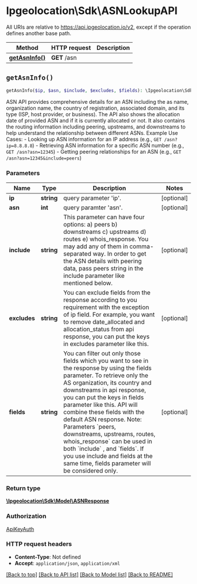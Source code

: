 # Ipgeolocation\Sdk\ASNLookupAPI

All URIs are relative to https://api.ipgeolocation.io/v2, except if the operation defines another base path.

| Method | HTTP request | Description |
| ------------- | ------------- | ------------- |
| [**getAsnInfo()**](ASNLookupAPI.md#getAsnInfo) | **GET** /asn |  |


## `getAsnInfo()`

```php
getAsnInfo($ip, $asn, $include, $excludes, $fields): \Ipgeolocation\Sdk\\Model\ASNResponse
```



ASN API provides comprehensive details for an ASN including the as name,  organization name, the country of registration, associated domain, and its  type (ISP, host provider, or business). The API also shows the allocation  date of provided ASN and if it is currently allocated or not. It also contains  the routing information including peering, upstreams, and downstreams to help  understand the relationship between different ASNs.  Example Use Cases:  - Looking up ASN information for an IP address (e.g., `GET /asn?ip=8.8.8.8`)  - Retrieving ASN information for a specific ASN number (e.g., `GET /asn?asn=12345`)  - Getting peering relationships for an ASN (e.g., `GET /asn?asn=12345&include=peers`)

### Parameters

| Name | Type | Description  | Notes |
| ------------- | ------------- | ------------- | ------------- |
| **ip** | **string**| query parameter &#39;ip&#39;. | [optional] |
| **asn** | **int**| query paramter &#39;asn&#39;. | [optional] |
| **include** | **string**| This parameter can have four options: a) peers b) downstreams c) upstreams d) routes e) whois_response. You may add any of them in comma-separated way. In order to get the ASN details with peering data, pass peers string in the include parameter like mentioned below. | [optional] |
| **excludes** | **string**| You can exclude fields from the response according to you requirement with the exception of ip field. For example, you want to remove date_allocated and allocation_status from api response, you can put the keys in excludes parameter like this. | [optional] |
| **fields** | **string**| You can filter out only those fields which you want to see in the response by using the fields parameter. To retrieve only the AS organization, its country and downstreams in api response, you can put the keys in fields parameter like this. API will combine these fields with the default ASN response. Note: Parameters &#x60;peers, downstreams, upstreams, routes, whois_response&#x60; can be used in both &#x60;include&#x60; , and &#x60;fields&#x60;. If you use include and fields at the same time, fields parameter will be considered only. | [optional] |

### Return type

[**\Ipgeolocation\Sdk\\Model\ASNResponse**](../Model/ASNResponse.md)

### Authorization

[ApiKeyAuth](../../README.md#ApiKeyAuth)

### HTTP request headers

- **Content-Type**: Not defined
- **Accept**: `application/json`, `application/xml`

[[Back to top]](#) [[Back to API list]](../../README.md#endpoints)
[[Back to Model list]](../../README.md#models)
[[Back to README]](../../README.md)
